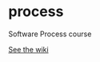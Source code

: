 process
=======

Software Process course

[See the wiki](https://github.com/kevinvandervlist/process/wiki)
